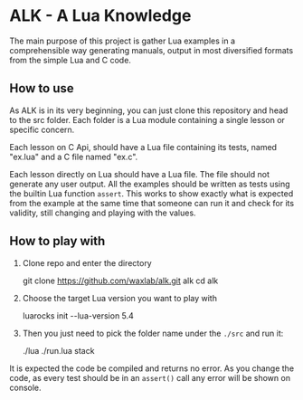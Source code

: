 # ALK - A Lua Knowledge

The main purpose of this project is gather Lua examples in a comprehensible
way generating manuals, output in most diversified formats from the simple
Lua and C code.

## How to use

As ALK is in its very beginning, you can just clone this repository and
head to the src folder. Each folder is a Lua module containing a single lesson
or specific concern.

Each lesson on C Api, should have a Lua file containing its tests, named
"ex.lua" and a C file named "ex.c".

Each lesson directly on Lua should have a Lua file. The file should not
generate any user output. All the examples should be written as tests
using the builtin Lua function `assert`. This works to show exactly what
is expected from the example at the same time that someone can run it
and check for its validity, still changing and playing with the values.

## How to play with

1. Clone repo and enter the directory

    git clone https://github.com/waxlab/alk.git alk
    cd alk

2. Choose the target Lua version you want to play with

    luarocks init --lua-version 5.4

3. Then you just need to pick the folder name under the `./src`
and run it:

    ./lua ./run.lua stack

It is expected the code be compiled and returns no error. As you change
the code, as every test should be in an `assert()` call any error
will be shown on console.
